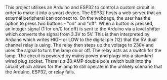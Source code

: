 This project utilises an Arduino and ESP32 to control a custom circuit in order to make it into a smart device. The ESP32 hosts a web server that an external peripheral can connect to. On the webpage, the user has the option to press two buttons - "on" and "off". When a button is pressed, an integer signal (1 for on/0 for off) is sent to the Arduino via a level shifter which converts the signal from 3.3V to 5V. This is then interpreted by Arduino which writes HIGH or LOW to the digital pin (12) that the 5V dual channel relay is using. The relay then steps up the voltage to 230V and uses the signal to turn the lamp on or off. The relay acts as a switch for the lamp.
The circuit is powered by mains power and plugs into a standard wired plug socket. There is a 20 AMP double pole switch built into the circuit which allows for the lamp to still operate in the unlikely scenario that the Arduino, ESP32, or relay fails.
